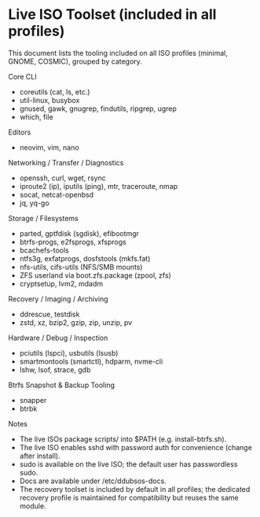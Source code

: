 # Live ISO Toolset (included in all profiles)

This document lists the tooling included on all ISO profiles (minimal, GNOME, COSMIC), grouped by category.

Core CLI
- coreutils (cat, ls, etc.)
- util-linux, busybox
- gnused, gawk, gnugrep, findutils, ripgrep, ugrep
- which, file

Editors
- neovim, vim, nano

Networking / Transfer / Diagnostics
- openssh, curl, wget, rsync
- iproute2 (ip), iputils (ping), mtr, traceroute, nmap
- socat, netcat-openbsd
- jq, yq-go

Storage / Filesystems
- parted, gptfdisk (sgdisk), efibootmgr
- btrfs-progs, e2fsprogs, xfsprogs
- bcachefs-tools
- ntfs3g, exfatprogs, dosfstools (mkfs.fat)
- nfs-utils, cifs-utils (NFS/SMB mounts)
- ZFS userland via boot.zfs.package (zpool, zfs)
- cryptsetup, lvm2, mdadm

Recovery / Imaging / Archiving
- ddrescue, testdisk
- zstd, xz, bzip2, gzip, zip, unzip, pv

Hardware / Debug / Inspection
- pciutils (lspci), usbutils (lsusb)
- smartmontools (smartctl), hdparm, nvme-cli
- lshw, lsof, strace, gdb

Btrfs Snapshot & Backup Tooling
- snapper
- btrbk

Notes
- The live ISOs package scripts/ into $PATH (e.g. install-btrfs.sh).
- The live ISO enables sshd with password auth for convenience (change after install).
- sudo is available on the live ISO; the default user has passwordless sudo.
- Docs are available under /etc/ddubsos-docs.
- The recovery toolset is included by default in all profiles; the dedicated recovery profile is maintained for compatibility but reuses the same module.
